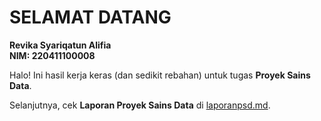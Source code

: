 # SELAMAT DATANG

**Revika Syariqatun Alifia**  
**NIM: 220411100008**

Halo! Ini hasil kerja keras (dan sedikit rebahan) untuk tugas **Proyek Sains Data**.  

Selanjutnya, cek **Laporan Proyek Sains Data** di [laporanpsd.md](laporanpsd.md).